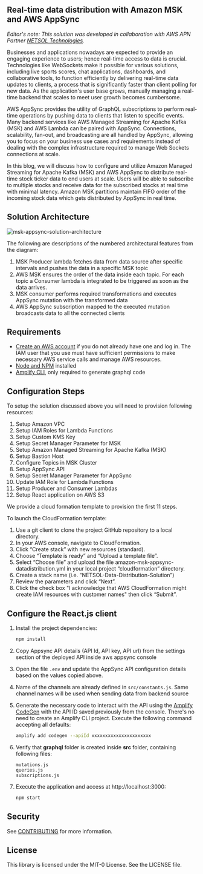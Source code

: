## Real-time data distribution with Amazon MSK and AWS AppSync

_Editor's note: This solution was developed in collaboration with AWS APN Partner [NETSOL Technologies](https://netsolcloudservices.com/real-time-data-distribution-code-base/)._

Businesses and applications nowadays are expected to provide an engaging experience to users; hence real-time access to data is crucial. Technologies like WebSockets make it possible for various solutions, including live sports scores, chat applications, dashboards, and collaborative tools, to function efficiently by delivering real-time data updates to clients, a process that is significantly faster than client polling for new data. As the application's user base grows, manually managing a real-time backend that scales to meet user growth becomes cumbersome.

AWS AppSync provides the utility of GraphQL subscriptions to perform real-time operations by pushing data to clients that listen to specific events. Many backend services like AWS Managed Streaming for Apache Kafka (MSK) and AWS Lambda can be paired with AppSync. Connections, scalability, fan-out, and broadcasting are all handled by AppSync, allowing you to focus on your business use cases and requirements instead of dealing with the complex infrastructure required to manage Web Sockets connections at scale.

In this blog, we will discuss how to configure and utilize Amazon Managed Streaming for Apache Kafka (MSK) and AWS AppSync to distribute real-time stock ticker data to end users at scale. Users will be able to subscribe to multiple stocks and receive data for the subscribed stocks at real time with minimal latency. Amazon MSK partitions maintain FIFO order of the incoming stock data which gets distributed by AppSync in real time.

## Solution Architecture

![msk-appsync-solution-architecture](https://user-images.githubusercontent.com/1624530/235167527-1e5b260e-db04-4d92-8b8f-bf395aaea79c.png)

The following are descriptions of the numbered architectural features from the diagram:
1.	MSK Producer lambda fetches data from data source after specific intervals and pushes the data in a specific MSK topic
2.	AWS MSK ensures the order of the data inside each topic. For each topic a Consumer lambda is integrated to be triggered as soon as the data arrives.
3.	MSK consumer performs required transformations and executes AppSync mutation with the transformed data
4.	AWS AppSync subscription mapped to the executed mutation broadcasts data to all the connected clients

## Requirements

* [Create an AWS account](https://portal.aws.amazon.com/gp/aws/developer/registration/index.html) if you do not already have one and log in. The IAM user that you use must have sufficient permissions to make necessary AWS service calls and manage AWS resources.
* [Node and NPM](https://nodejs.org/en/download/) installed
* [Amplify CLI](https://docs.amplify.aws/cli/start/install/), only required to generate graphql code

## Configuration Steps
To setup the solution discussed above you will need to provision following resources:
1.	Setup Amazon VPC
2.	Setup IAM Roles for Lambda Functions
3.	Setup Custom KMS Key
4.	Setup Secret Manager Parameter for MSK
5.	Setup Amazon Managed Streaming for Apache Kafka (MSK)
6.	Setup Bastion Host
7.	Configure Topics in MSK Cluster
8.	Setup AppSync API
9.	Setup Secret Manager Parameter for AppSync
10.	Update IAM Role for Lambda Functions
11.	Setup Producer and Consumer Lambdas
12.	Setup React application on AWS S3

We provide a cloud formation template to provision the first 11 steps.

To launch the CloudFormation template:
1.	Use a git client to clone the project GitHub repository to a local directory.
2.	In your AWS console, navigate to CloudFormation.
3.	Click “Create stack” with new resources (standard).
4.	Choose “Template is ready” and “Upload a template file”.
5.	Select “Choose file” and upload the file amazon-msk-appsync-datadistribution.yml in your local project “cloudformation” directory.
6.	Create a stack name (i.e. “NETSOL-Data-Distribution-Solution”)
7.	Review the parameters and click “Next”.
8.	Click the check box "I acknowledge that AWS CloudFormation might create IAM resources with customer names" then click “Submit”.

## Configure the React.js client

1. Install the project dependencies:

   ```sh
   npm install
   ```
2. Copy Appsync API details (API Id, API key, API url) from the settings section of the deployed API inside aws appsync console

3. Open the file `.env` and update the AppSync API configuration details based on the values copied above.

4. Name of the channels are already defined in `src/constants.js`. Same channel names will be used when sending data from backend source

5. Generate the necessary code to interact with the API using the [Amplify CodeGen](https://docs.amplify.aws/cli/graphql-transformer/codegen/) with the API ID saved previously from the console. There's no need to create an Amplify CLI project. Execute the following command accepting all defaults:

   ```sh
   amplify add codegen --apiId xxxxxxxxxxxxxxxxxxxxxx
   ```
6. Verify that **graphql** folder is created inside **src** folder, containing following files:
   ```
   mutations.js
   queries.js
   subscriptions.js
   ```
7. Execute the application and access at http://localhost:3000:

    ```bash
    npm start
    ```
    
## Security

See [CONTRIBUTING](CONTRIBUTING.md#security-issue-notifications) for more information.

## License

This library is licensed under the MIT-0 License. See the LICENSE file.

